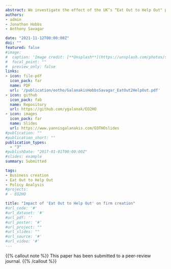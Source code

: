 ```yaml
---
abstract: We investigate the effect of the UK’s “Eat Out to Help Out" policy on firm creation. The policy subsidised people to eat-out at participating restaurants for a period over the COVID-19 pandemic. We compare the number of new incorporations in postcodes with participating restaurants against all postcodes. We find a 6.3% increase in business incorporations in areas with participating restaurants due to the policy. The increase is largest in high-street service activities such as ‘hairdressing and other beauty treatment’. We interpret this as evidence of a demand stimulus in one sector, leading to anticipated demand increases in geographically-close sectors, and consequently a supply increase as measured by firm creation. 
authors:
- admin
- Jonathan Hobbs 
- Anthony Savagar

date: "2021-11-12T00:00:00Z"
doi: ""
featured: false
#image:
#  caption: 'Image credit: [**Unsplash**](https://unsplash.com/photos/s9CC2SKySJM)'
#  focal_point: ""
#  preview_only: false
links:
- icon: file-pdf
  icon_pack: far
  name: PDF
  url: '/publication/eotho/GalanakisHobbsSavagar_EatOut2HelpOut.pdf'
- icon: github
  icon_pack: fab
  name: Repository
  url: https://github.com/ygalanak/EO2HO
- icon: images
  icon_pack: far
  name: Slides
  url: https://www.yannisgalanakis.com/EOTHOslides
#publication: ""
#publication_short: ""
publication_types:
  - "3"
#publishDate: "2017-01-01T00:00:00Z"
#slides: example
summary: Submitted

tags:
- Business creation
- Eat Out to Help Out
- Policy Analysis
#projects: 
# - EO2HO

title: "Impact of 'Eat Out to Help Out' on firm creation"
#url_code: '#'
#url_dataset: '#'
#url_pdf: ''
#url_poster: '#'
#url_project: ""
#url_slides: ""
#url_source: '#'
#url_video: '#'
---
```



{{% callout note %}}
This paper has been submitted to a peer-review journal.
{{% /callout %}}
